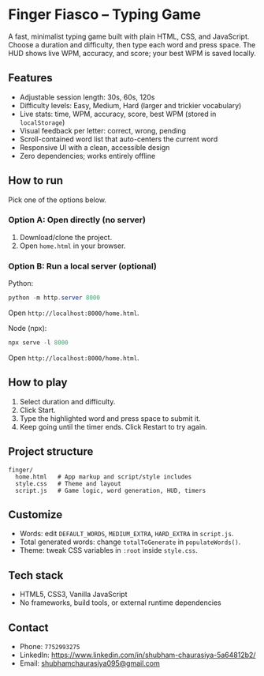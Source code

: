 # Finger Fiasco – Typing Game

A fast, minimalist typing game built with plain HTML, CSS, and JavaScript. Choose a duration and difficulty, then type each word and press space. The HUD shows live WPM, accuracy, and score; your best WPM is saved locally.

## Features
- Adjustable session length: 30s, 60s, 120s
- Difficulty levels: Easy, Medium, Hard (larger and trickier vocabulary)
- Live stats: time, WPM, accuracy, score, best WPM (stored in `localStorage`)
- Visual feedback per letter: correct, wrong, pending
- Scroll-contained word list that auto-centers the current word
- Responsive UI with a clean, accessible design
- Zero dependencies; works entirely offline

## How to run
Pick one of the options below.

### Option A: Open directly (no server)
1. Download/clone the project.
2. Open `home.html` in your browser.

### Option B: Run a local server (optional)
Python:
```powershell
python -m http.server 8000
```
Open `http://localhost:8000/home.html`.

Node (npx):
```powershell
npx serve -l 8000
```
Open `http://localhost:8000/home.html`.

## How to play
1. Select duration and difficulty.
2. Click Start.
3. Type the highlighted word and press space to submit it.
4. Keep going until the timer ends. Click Restart to try again.

## Project structure
```
finger/
  home.html   # App markup and script/style includes
  style.css   # Theme and layout
  script.js   # Game logic, word generation, HUD, timers
```

## Customize
- Words: edit `DEFAULT_WORDS`, `MEDIUM_EXTRA`, `HARD_EXTRA` in `script.js`.
- Total generated words: change `totalToGenerate` in `populateWords()`.
- Theme: tweak CSS variables in `:root` inside `style.css`.

## Tech stack
- HTML5, CSS3, Vanilla JavaScript
- No frameworks, build tools, or external runtime dependencies

## Contact
- Phone: `7752993275`
- LinkedIn: https://www.linkedin.com/in/shubham-chaurasiya-5a64812b2/
- Email: shubhamchaurasiya095@gmail.com
